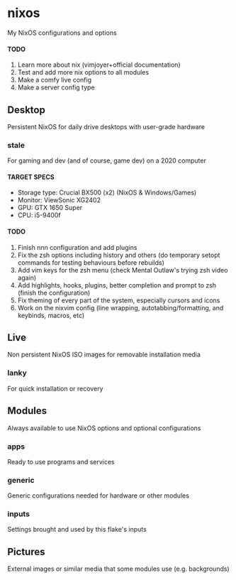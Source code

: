 # nixos
My NixOS configurations and options

#### TODO
1. Learn more about nix (vimjoyer+official documentation)
2. Test and add more nix options to all modules
3. Make a comfy live config
4. Make a server config type

## Desktop
Persistent NixOS for daily drive desktops with user-grade hardware

### stale
For gaming and dev (and of course, game dev) on a 2020 computer

#### TARGET SPECS
* Storage type: Crucial BX500 (x2) (NixOS & Windows/Games)
* Monitor: ViewSonic XG2402
* GPU: GTX 1650 Super
* CPU: i5-9400f

#### TODO
1. Finish nnn configuration and add plugins
2. Fix the zsh options including history and others (do temporary setopt commands for testing behaviours before rebuilds)
3. Add vim keys for the zsh menu (check Mental Outlaw's trying zsh video again)
4. Add highlights, hooks, plugins, better completion and prompt to zsh (finish the configuration)
5. Fix theming of every part of the system, especially cursors and icons
6. Work on the nixvim config (line wrapping, autotabbing/formatting, and keybinds, macros, etc)

## Live
Non persistent NixOS ISO images for removable installation media

### lanky
For quick installation or recovery

## Modules
Always available to use NixOS options and optional configurations

### apps
Ready to use programs and services

### generic
Generic configurations needed for hardware or other modules

### inputs
Settings brought and used by this flake's inputs

## Pictures
External images or similar media that some modules use (e.g. backgrounds)

